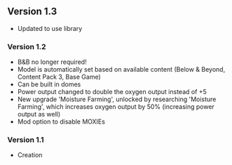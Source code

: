 ## Version 1.3
- Updated to use library

### Version 1.2
- B&B no longer required!
- Model is automatically set based on available content (Below & Beyond, Content Pack 3, Base Game)
- Can be built in domes
- Power output changed to double the oxygen output instead of +5
- New upgrade 'Moisture Farming', unlocked by researching 'Moisture Farming', which increases oxygen output by 50% (increasing power output as well)
- Mod option to disable MOXIEs

### Version 1.1
- Creation